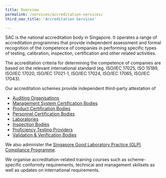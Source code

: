 ```yaml
---
title: Overview
permalink: /services/accreditation-services/
third_nav_title: 'Accreditation Services'

---
```



SAC is the national accreditation body in Singapore. It operates a range of accreditation programmes that provide independent assessment and formal recognition of the competence of companies in performing specific types of testing, calibration, inspection, certification and other related activities.

The accreditation criteria for determining the competence of companies are based on the relevant international standard (eg. ISO/IEC 17025, ISO 15189, ISO/IEC 17020, ISO/IEC 17021-1, ISO/IEC 17024, ISO/IEC 17065, ISO/IEC 17043).

Our accreditation schemes provide independent third-party attestation of 
* [Auditing Organisations](auditing-organisations)
* [Management System Certification Bodies](management-system-certification-bodies)
* [Product Certification Bodies](product-certification-bodies)
* [Personnel Certification Bodies](personnel-certification-bodies)
* [Laboratories](laboratories) 
* [Inspection Bodies](inspection-bodies) 
* [Proficiency Testing Providers](proficiency-testing-providers)
* [Validation & Verification Bodies](validation-and-verification-bodies)

We also administer the [Singapore Good Laboratory Practice (GLP) Compliance Programme](glp-compliance-monitoring).

We organise accreditation-related training courses such as scheme-specific conformity requirements, technical and management skillsets as well as updates on international requirements. 
